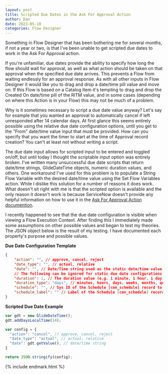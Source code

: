 ```yaml
---
layout: post
title: Scripted Due Dates in the Ask For Approval Action
author: Dan
date: 2023-05-10
categories: Flow Designer
---
```

Something in Flow Designer that has been bothering me for several months, if not a year or two, is that I've been unable to get scripted due dates to work in the Ask For Approval action.

If you're unfamiliar, due dates provide the ability to specify how long the flow should wait for approval, as well as what action should be taken on that approval when the specified due date arrives. This prevents a Flow from waiting endlessly for an approval response. As with all other inputs in Flow Designer it would like you to drag and drop a date/time pill value and move on. If this Flow is based on a Catalog Item it's tempting to drag and drop the Created On date/time pill of the RITM value, and in some cases (depending on where this Action is in your Flow) this may not be much of a problem.

Why is it sometimes necessary to script a due date value anyway? Let's say for example that you wanted an approval to automatically cancel if left unresponded after 14 calendar days. At first glance this seems entirely possible using the relative due date configuration options, until you get to the "From" date/time value input that must be provided. How can you specify that you want the timer to start at the time of Approval record creation? You can't at least not without writing a script.

The due date input allows for scripted input to be entered and toggled on/off, but until today I thought the scriptable input option was entirely broken. I've written many unsuccessful due date scripts that return date/time strings, GlideDateTime objects, numeric duration values, and others. One workaround I've used for this problem is to populate a String Flow Variable with the desired date/time value using the Set Flow Variables action. While I dislike this solution for a number of reasons it does work. What doesn't sit right with me is that the scripted option is available and the only reason it doesn't work is because ServiceNow doesn't provide any helpful information on how to use it in the [Ask For Approval Action documention](https://docs.servicenow.com/bundle/utah-build-workflows/page/administer/flow-designer/reference/ask-approval-flow-designer.html).

I recently happened to see that the due date configuration is visible when viewing a Flow Execution Context. After finding this I immediately made some assumptions on other possible values and began to test my theories. The JSON object below is the result of my testing. I have documented each property's purpose and possible values. 

**Due Date Configuration Template**
~~~ json
{
    "action": "", // approve, cancel, reject
    "date_type": "", // actual, relative
    "date": "", // Date/Time string used as the static date/time value, or as the starting date/time value for relative due dates.
    // The following can be ignored for static due date configurations
    "duration": 1, // The duration value (e.g. 1 minute, 1 hour, 1 day, etc.). ** Default value is 1 **
    "duration_type": "days", // minutes, hours, days, weeks, months, quarters, years. ** Default value is days ** 
    "schedule": "", // Sys ID of the Schedule [cmn_schedule] record to be used when calculating relative due dates
    "schedule_label": "" // Label of the Schedule [cmn_schedule] record to be used when calculating relative due dates
}
~~~

**Scripted Due Date Example**
~~~ javascript
var gdt = new GlideDateTime();
gdt.addDaysLocalTime(14);

var config = {
  "action": "cancel", // approve, cancel, reject
  "date_type": "actual", // actual, relative
  "date": gdt.getValue(), // date/time string
}

return JSON.stringify(config);
~~~

{% include endmark.html %}

